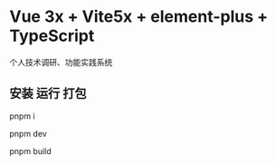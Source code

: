 # Vue 3x + Vite5x + element-plus + TypeScript

个人技术调研、功能实践系统

## 安装 运行 打包

pnpm i

pnpm dev

pnpm build
